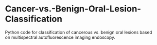 # Cancer-vs.-Benign-Oral-Lesion-Classification
Python code for classification of cancerous vs. benign oral lesions based on multispectral autofluorescence imaging endoscopy.
